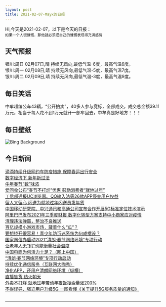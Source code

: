 ```yaml
---
layout: post
title: 2021-02-07-Mayx的日报
---
```


Hi,今天是2021-02-07，以下是今天的日报：<br><small>
如果一个人很慷慨，那他就必须把自己的慷慨表现得充满感情</small><!--more-->
## 天气预报
银川:周日 02月07日,晴 持续无风向,最低气温-6度，最高气温6度。<br>银川:周一 02月08日,晴 持续无风向,最低气温-5度，最高气温7度。<br>银川:周二 02月09日,晴 持续无风向,最低气温-3度，最高气温9度。
## 每日笑话
中牟超编公车43辆，“公开拍卖”，40多人参与竞标，全部成交，成交总金额39.11万元，相当于每人花不到1万元就开一部车回去，中牟真是好地方！！！
## 每日壁纸
![Bing Background](https://cn.bing.com/th?id=OHR.MountSefton_EN-US9792326237_1920x1080.jpg&rf=LaDigue_1920x1080.jpg&pid=hp "Mount Sefton in Aoraki/Mount Cook National Park, South Island, New Zealand (© AWL Images/Danita Delimont)")
## 今日新闻

[滴滴持续升级网约车防疫措施 保障春运出行安全](http://it.people.com.cn/n1/2021/0205/c1009-32024017.html)   
[数字经济下 新年新过法](http://it.people.com.cn/n1/2021/0207/c1009-32024692.html)   
[牛年春节“数”味浓](http://it.people.com.cn/n1/2021/0207/c1009-32024688.html)   
[爱回收公布“春节不打烊”优惠 鼓励消费者“就地过年”](http://it.people.com.cn/n1/2021/0205/c1009-32023506.html)   
[工信部通报UC浏览器、QQ输入法等26款APP侵害用户权益](http://it.people.com.cn/n1/2021/0205/c1009-32023980.html)   
[留人又留心 闪送为就地过年闪送员发年货](http://it.people.com.cn/n1/2021/0205/c1009-32024020.html)   
[中国移动研究院、中兴通讯和高通公司宣布合作开展5G标准定位技术演示](http://it.people.com.cn/n1/2021/0205/c1009-32023939.html)   
[阿里巴巴发布2021年三季度财报 数字化转型方案支持中小商家应对疫情](http://it.people.com.cn/n1/2021/0205/c1009-32023873.html)   
[清理违法弹窗，整治不良推送](http://it.people.com.cn/n1/2021/0205/c1009-32023448.html)   
[百亿规模小游戏市场，藏着什么“瓜”？](http://it.people.com.cn/n1/2021/0205/c1009-32023603.html)   
[要想绕开很容易！青少年防沉迷系统为何成摆设？](http://it.people.com.cn/n1/2021/0205/c1009-32023342.html)   
[国家网信办启动2021“清朗·春节网络环境”专项行动](http://it.people.com.cn/n1/2021/0204/c1009-32022929.html)   
[让老年人无“码”也能衡量社会温度](http://it.people.com.cn/n1/2021/0205/c1009-32023402.html)   
[中国电商为何活力十足？（网上中国）](http://it.people.com.cn/n1/2021/0205/c1009-32023633.html)   
[“清朗·春节网络环境”专项行动启动](http://it.people.com.cn/n1/2021/0205/c1009-32023628.html)   
[持续优化通信服务（互联网大咖秀）](http://it.people.com.cn/n1/2021/0205/c1009-32023634.html)   
[净化APP，还用户清朗网络环境（纵横）](http://it.people.com.cn/n1/2021/0205/c1009-32023626.html)   
[直播售货 热火朝天](http://it.people.com.cn/n1/2021/0205/c1009-32023627.html)   
[外卖不打烊 就地过年带动年夜饭搜索量涨200%](http://it.people.com.cn/n1/2021/0204/c1009-32022901.html)   
[不得误导、强迫用户升级5G 一图看懂《关于提升5G服务质量的通知》](http://it.people.com.cn/n1/2021/0204/c1009-32022737.html)   
<br />

***

<small></small>
